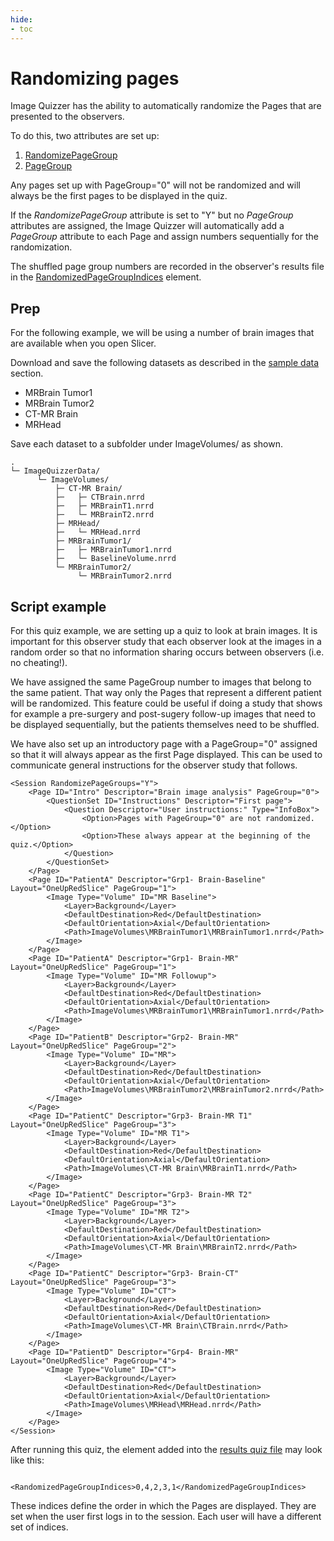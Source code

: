 ```yaml
---
hide:
- toc
---
```

<!-- let javascript handle toc on left sidebar -->
# Randomizing pages

Image Quizzer has the ability to automatically randomize the Pages that are presented to the observers.


To do this, two attributes are set up: 

1. [RandomizePageGroup](../elements_attributes/session/randomize_page_groups.md)
1. [PageGroup](../elements_attributes/page/pagegroup.md)

Any pages set up with PageGroup="0" will not be randomized and will always be the first pages to
be displayed in the quiz.

If the *RandomizePageGroup* attribute is set to "Y" but no *PageGroup* attributes are assigned,
the Image Quizzer will automatically add a *PageGroup* attribute to each Page and assign
numbers sequentially for the randomization.

The shuffled page group numbers are recorded in the observer's results file in the 
[RandomizedPageGroupIndices](../results.md#randomizedpagegroupindices) element.



## Prep

For the following example, we will be using a number of brain images that are available when you open Slicer.	

Download and save the following datasets as described in the [sample data](sample_data.md#slicer-sample-datasets) section.


- MRBrain Tumor1
- MRBrain Tumor2
- CT-MR Brain
- MRHead
 
Save each dataset to a subfolder under ImageVolumes/ as shown.

```
.
└─ ImageQuizzerData/
      └─ ImageVolumes/
          ├─ CT-MR Brain/
          ├─   ├─ CTBrain.nrrd
          ├─   ├─ MRBrainT1.nrrd
          ├─   └─ MRBrainT2.nrrd
          ├─ MRHead/
          ├─   └─ MRHead.nrrd
          ├─ MRBrainTumor1/
          ├─   ├─ MRBrainTumor1.nrrd
          ├─   └─ BaselineVolume.nrrd
          └─ MRBrainTumor2/
               └─ MRBrainTumor2.nrrd
```

## Script example

For this quiz example, we are setting up a quiz to look at brain images. It is important for this observer
study that each observer look at the images in a random order so that no information sharing occurs
between observers (i.e. no cheating!).

We have assigned the same PageGroup number to images that belong to the same patient. 
That way only the Pages that represent a different patient will be randomized.
This feature could be useful if doing a study that shows for example a pre-surgery and post-sugery
follow-up images that need to be displayed sequentially, but the patients themselves need to be shuffled.

We have also set up an introductory page with a PageGroup="0" assigned so that it will always
appear as the first Page displayed. This can be used to communicate general instructions for the
observer study that follows.

	

```
<Session RandomizePageGroups="Y">
	<Page ID="Intro" Descriptor="Brain image analysis" PageGroup="0">
		<QuestionSet ID="Instructions" Descriptor="First page">
			<Question Descriptor="User instructions:" Type="InfoBox">
				<Option>Pages with PageGroup="0" are not randomized.</Option>
				<Option>These always appear at the beginning of the quiz.</Option>
			</Question>
		</QuestionSet>
	</Page>
	<Page ID="PatientA" Descriptor="Grp1- Brain-Baseline"  Layout="OneUpRedSlice" PageGroup="1">
		<Image Type="Volume" ID="MR Baseline">
			<Layer>Background</Layer>
			<DefaultDestination>Red</DefaultDestination>
			<DefaultOrientation>Axial</DefaultOrientation>
			<Path>ImageVolumes\MRBrainTumor1\MRBrainTumor1.nrrd</Path>
		</Image>
	</Page>
	<Page ID="PatientA" Descriptor="Grp1- Brain-MR" Layout="OneUpRedSlice" PageGroup="1">
		<Image Type="Volume" ID="MR Followup">
			<Layer>Background</Layer>
			<DefaultDestination>Red</DefaultDestination>
			<DefaultOrientation>Axial</DefaultOrientation>
			<Path>ImageVolumes\MRBrainTumor1\MRBrainTumor1.nrrd</Path>
		</Image>
	</Page>
	<Page ID="PatientB" Descriptor="Grp2- Brain-MR" Layout="OneUpRedSlice" PageGroup="2">
		<Image Type="Volume" ID="MR">
			<Layer>Background</Layer>
			<DefaultDestination>Red</DefaultDestination>
			<DefaultOrientation>Axial</DefaultOrientation>
			<Path>ImageVolumes\MRBrainTumor2\MRBrainTumor2.nrrd</Path>
		</Image>
	</Page>
	<Page ID="PatientC" Descriptor="Grp3- Brain-MR T1" Layout="OneUpRedSlice" PageGroup="3">
		<Image Type="Volume" ID="MR T1">
			<Layer>Background</Layer>
			<DefaultDestination>Red</DefaultDestination>
			<DefaultOrientation>Axial</DefaultOrientation>
			<Path>ImageVolumes\CT-MR Brain\MRBrainT1.nrrd</Path>
		</Image>
	</Page>
	<Page ID="PatientC" Descriptor="Grp3- Brain-MR T2" Layout="OneUpRedSlice" PageGroup="3">
		<Image Type="Volume" ID="MR T2">
			<Layer>Background</Layer>
			<DefaultDestination>Red</DefaultDestination>
			<DefaultOrientation>Axial</DefaultOrientation>
			<Path>ImageVolumes\CT-MR Brain\MRBrainT2.nrrd</Path>
		</Image>
	</Page>
	<Page ID="PatientC" Descriptor="Grp3- Brain-CT" Layout="OneUpRedSlice" PageGroup="3">
		<Image Type="Volume" ID="CT">
			<Layer>Background</Layer>
			<DefaultDestination>Red</DefaultDestination>
			<DefaultOrientation>Axial</DefaultOrientation>
			<Path>ImageVolumes\CT-MR Brain\CTBrain.nrrd</Path>
		</Image>
	</Page>
	<Page ID="PatientD" Descriptor="Grp4- Brain-MR" Layout="OneUpRedSlice" PageGroup="4">
		<Image Type="Volume" ID="CT">
			<Layer>Background</Layer>
			<DefaultDestination>Red</DefaultDestination>
			<DefaultOrientation>Axial</DefaultOrientation>
			<Path>ImageVolumes\MRHead\MRHead.nrrd</Path>
		</Image>
	</Page>
</Session>
```

After running this quiz, the element added into the [results quiz file](../results.md) may look like this:

```
		<RandomizedPageGroupIndices>0,4,2,3,1</RandomizedPageGroupIndices>
```

These indices define the order in which the Pages are displayed. They are set when
the user first logs in to the session. Each user will have a different set of indices.